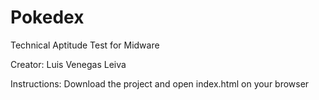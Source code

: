 # Pokedex
Technical Aptitude Test for Midware

Creator: Luis Venegas Leiva

Instructions: Download the project and open index.html on your browser
